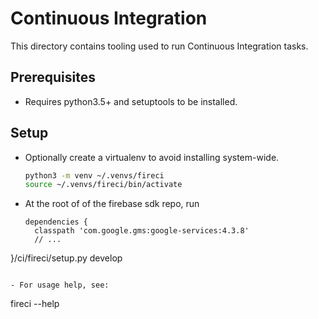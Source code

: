 # Continuous Integration

This directory contains tooling used to run Continuous Integration tasks.

## Prerequisites

- Requires python3.5+ and setuptools to be installed.

## Setup

- Optionally create a virtualenv to avoid installing system-wide.
  ```bash
  python3 -m venv ~/.venvs/fireci
  source ~/.venvs/fireci/bin/activate
  ```
- At the root of of the firebase sdk repo, run
  ```
  dependencies {
    classpath 'com.google.gms:google-services:4.3.8'
    // ...
}/ci/fireci/setup.py develop
  ```

- For usage help, see:
  ```
  fireci --help
  ```

